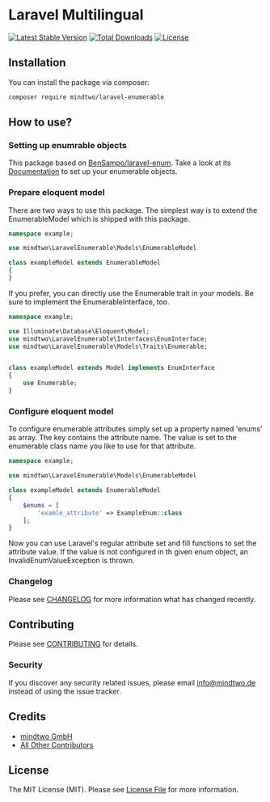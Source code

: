 # Laravel Multilingual
[![Latest Stable Version](https://poser.pugx.org/mindtwo/laravel-enumerable/v/stable)](https://packagist.org/packages/mindtwo/laravel-enumerable)
[![Total Downloads](https://poser.pugx.org/mindtwo/laravel-enumerable/downloads)](https://packagist.org/packages/mindtwo/laravel-enumerable)
[![License](https://poser.pugx.org/mindtwo/laravel-enumerable/license)](https://packagist.org/packages/mindtwo/laravel-enumerable)

## Installation

You can install the package via composer:

```bash
composer require mindtwo/laravel-enumerable
```

## How to use?

### Setting up enumrable objects

This package based on [BenSampo/laravel-enum](https://github.com/BenSampo/laravel-enum). 
Take a look at its [Documentation](https://sampo.co.uk/blog/using-enums-in-laravel) to set 
up your enumerable objects.

### Prepare eloquent model
There are two ways to use this package. The simplest way is to extend the 
EnumerableModel which is shipped with this package.

```php
namespace example;

use mindtwo\LaravelEnumerable\Models\EnumerableModel

class exampleModel extends EnumerableModel
{
}
```

If you prefer, you can directly use the Enumerable trait in your models. Be sure to
implement the EnumerableInterface, too.

```php
namespace example;

use Illuminate\Database\Eloquent\Model;
use mindtwo\LaravelEnumerable\Interfaces\EnumInterface;
use mindtwo\LaravelEnumerable\Models\Traits\Enumerable;


class exampleModel extends Model implements EnumInterface
{
    use Enumerable;
}
```

### Configure eloquent model

To configure enumerable attributes simply set up a property named 'enums' as array.
The key contains the attribute name. The value is set to the enumerable class name 
you like to use for that attribute.

```php
namespace example;

use mindtwo\LaravelEnumerable\Models\EnumerableModel

class exampleModel extends EnumerableModel
{
    $enums = [
        'examle_attribute' => ExampleEnum::class
    ];
}
```

Now you can use Laravel's regular attribute set and fill functions to 
set the attribute value. If the value is not configured in th given enum object,
an InvalidEnumValueException is thrown. 


### Changelog

Please see [CHANGELOG](CHANGELOG.md) for more information what has changed recently.

## Contributing

Please see [CONTRIBUTING](CONTRIBUTING.md) for details.

### Security

If you discover any security related issues, please email info@mindtwo.de instead of using the issue tracker.

## Credits

- [mindtwo GmbH](https://github.com/mindtwo)
- [All Other Contributors](../../contributors)

## License

The MIT License (MIT). Please see [License File](LICENSE.md) for more information.
 
